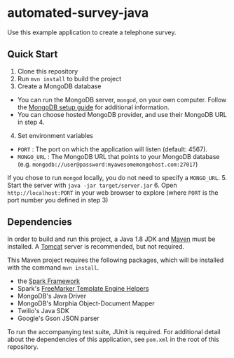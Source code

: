 # automated-survey-java

Use this example application to create a telephone survey.

## Quick Start
1. Clone this repository
2. Run ```mvn install``` to build the project
3. Create a MongoDB database
  - You can run the MongoDB server, ```mongod```, on your own computer. Follow
  the [MongoDB setup guide](https://docs.mongodb.org/getting-started/shell/installation/) for additional information.
  - You can choose hosted MongoDB provider, and use their MongoDB URL in step 4.
4. Set environment variables
  - ```PORT``` : The port on which the application will listen (default: 4567).
  - ```MONGO_URL``` : The MongoDB URL that points to your MongoDB database (e.g. ```mongodb://user@password:myawesomemongohost.com:27017```)

  If you chose to run ```mongod``` locally, you do not need to specify a
  ```MONGO_URL```.
5. Start the server with ```java -jar target/server.jar```
6. Open ```http://localhost:PORT``` in your web browser to explore (where
  ```PORT``` is the port number you defined in step 3)

## Dependencies
In order to build and run this project, a Java 1.8 JDK and
[Maven](http://maven.apache.org) must be installed. A
[Tomcat](http://tomcat.apache.org) server is recommended, but not required.

This Maven project requires the following packages, which will be installed with the command ```mvn install```.
 - the [Spark Framework](http://sparkjava.com)
 - Spark's [FreeMarker Template Engine Helpers]()
 - MongoDB's Java Driver
 - MongoDB's Morphia Object-Document Mapper
 - Twilio's Java SDK
 - Google's Gson JSON parser

To run the accompanying test suite, JUnit is required. For additional detail
about the dependencies of this application, see ```pom.xml``` in the root of
this repository.
